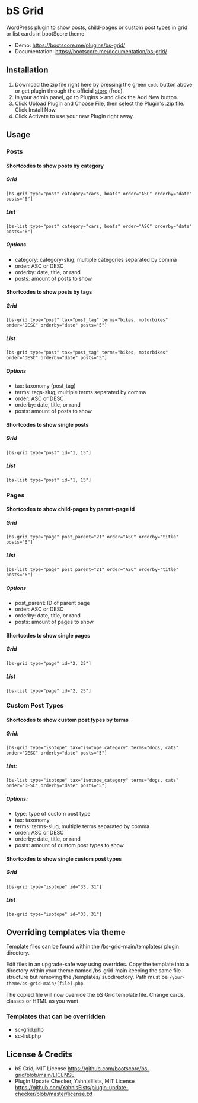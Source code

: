 # bS Grid

WordPress plugin to show posts, child-pages or custom post types in grid or list cards in bootScore theme.

- Demo: https://bootscore.me/plugins/bs-grid/
- Documentation: https://bootscore.me/documentation/bs-grid/

## Installation

1. Download the zip file right here by pressing the green `code` button above or get plugin through the official [store](https://bootscore.me/shop/products/theme/bs5-grid/) (free). 
2. In your admin panel, go to Plugins > and click the Add New button.
3. Click Upload Plugin and Choose File, then select the Plugin's .zip file. Click Install Now.
4. Click Activate to use your new Plugin right away.

## Usage

### Posts

#### Shortcodes to show posts by category

##### Grid
`[bs-grid type="post" category="cars, boats" order="ASC" orderby="date" posts="6"]`   

##### List
`[bs-list type="post" category="cars, boats" order="ASC" orderby="date" posts="6"]`

##### Options
- category: category-slug, multiple categories separated by comma
- order: ASC or DESC
- orderby: date, title, or rand
- posts: amount of posts to show

#### Shortcodes to show posts by tags

##### Grid
`[bs-grid type="post" tax="post_tag" terms="bikes, motorbikes" order="DESC" orderby="date" posts="5"]`

##### List
`[bs-grid type="post" tax="post_tag" terms="bikes, motorbikes" order="DESC" orderby="date" posts="5"]`

##### Options
- tax: taxonomy (post_tag)
- terms: tags-slug, multiple terms separated by comma
- order: ASC or DESC
- orderby: date, title, or rand
- posts: amount of posts to show

#### Shortcodes to show single posts

##### Grid
`[bs-grid type="post" id="1, 15"]`

##### List
`[bs-list type="post" id="1, 15"]`

### Pages

#### Shortcodes to show child-pages by parent-page id

##### Grid
`[bs-grid type="page" post_parent="21" order="ASC" orderby="title" posts="6"]`

##### List
`[bs-list type="page" post_parent="21" order="ASC" orderby="title" posts="6"]`

##### Options
- post_parent: ID of parent page
- order: ASC or DESC
- orderby: date, title, or rand
- posts: amount of pages to show

#### Shortcodes to show single pages

##### Grid

`[bs-grid type="page" id="2, 25"]`

##### List

`[bs-list type="page" id="2, 25"]`

### Custom Post Types

#### Shortcodes to show custom post types by terms

##### Grid:

`[bs-grid type="isotope" tax="isotope_category" terms="dogs, cats" order="DESC" orderby="date" posts="5"]`

##### List:

`[bs-list type="isotope" tax="isotope_category" terms="dogs, cats" order="DESC" orderby="date" posts="5"]`

##### Options:

- type: type of custom post type
- tax: taxonomy
- terms: terms-slug, multiple terms separated by comma
- order: ASC or DESC
- orderby: date, title, or rand
- posts: amount of custom post types to show 

#### Shortcodes to show single custom post types

##### Grid

`[bs-grid type="isotope" id="33, 31"]`

##### List

`[bs-grid type="isotope" id="33, 31"]`

## Overriding templates via theme

Template files can be found within the /bs-grid-main/templates/ plugin directory.

Edit files in an upgrade-safe way using overrides. Copy the template into a directory within your theme named /bs-grid-main keeping the same file structure but removing the /templates/ subdirectory. Path must be `/your-theme/bs-grid-main/[file].php`.

The copied file will now override the bS Grid template file. Change cards, classes or HTML as you want.

### Templates that can be overridden

- sc-grid.php
- sc-list.php


## License & Credits

- bS Grid, MIT License https://github.com/bootscore/bs-grid/blob/main/LICENSE
- Plugin Update Checker, YahnisElsts, MIT License https://github.com/YahnisElsts/plugin-update-checker/blob/master/license.txt
